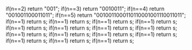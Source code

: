 if(n==2) return "001";
        if(n==3) return "0010011";
        if(n==4) return "001001100011011";
        if(n==5) return "0010011000110110001001110011011";
        if(n==1) return s;
        if(n==1) return s;
        if(n==1) return s;
        if(n==1) return s;
        if(n==1) return s;
        if(n==1) return s;
        if(n==1) return s;
        if(n==1) return s;
        if(n==1) return s;
        if(n==1) return s;
        if(n==1) return s;
        if(n==1) return s;
        if(n==1) return s;
        if(n==1) return s;
        if(n==1) return s;